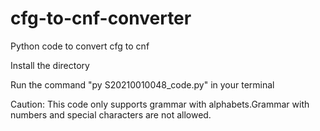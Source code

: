 # cfg-to-cnf-converter
Python code to convert cfg to cnf

Install the directory

Run the command "py S20210010048_code.py" in your terminal

Caution: This code only supports grammar with alphabets.Grammar with numbers and special characters are not allowed.
